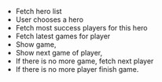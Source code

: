 
- Fetch hero list
- User chooses a hero
- Fetch most success players for this hero
- Fetch latest games for player
- Show game,
- Show next game of player,
- If there is no more game, fetch next player
- If there is no more player finish game.
